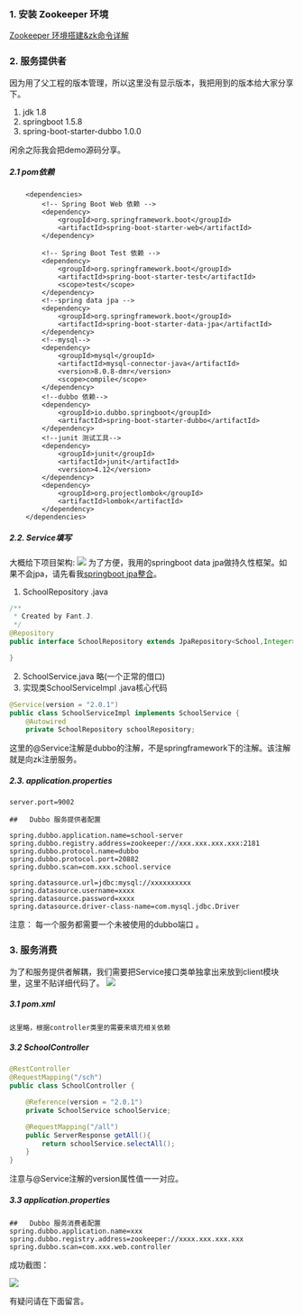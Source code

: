 ###   1. 安装 Zookeeper 环境
[Zookeeper 环境搭建&zk命令详解](https://www.jianshu.com/p/c984e5b4dc02)

###   2. 服务提供者

因为用了父工程的版本管理，所以这里没有显示版本，我把用到的版本给大家分享下。

1. jdk 1.8
2. springboot 1.5.8
3. spring-boot-starter-dubbo 1.0.0

闲余之际我会把demo源码分享。

#####    2.1 pom依赖
```
    <dependencies>
        <!-- Spring Boot Web 依赖 -->
        <dependency>
            <groupId>org.springframework.boot</groupId>
            <artifactId>spring-boot-starter-web</artifactId>
        </dependency>

        <!-- Spring Boot Test 依赖 -->
        <dependency>
            <groupId>org.springframework.boot</groupId>
            <artifactId>spring-boot-starter-test</artifactId>
            <scope>test</scope>
        </dependency>
        <!--spring data jpa -->
        <dependency>
            <groupId>org.springframework.boot</groupId>
            <artifactId>spring-boot-starter-data-jpa</artifactId>
        </dependency>
        <!--mysql-->
        <dependency>
            <groupId>mysql</groupId>
            <artifactId>mysql-connector-java</artifactId>
            <version>8.0.8-dmr</version>
            <scope>compile</scope>
        </dependency>
        <!--dubbo 依赖-->
        <dependency>
            <groupId>io.dubbo.springboot</groupId>
            <artifactId>spring-boot-starter-dubbo</artifactId>
        </dependency>
        <!--junit 测试工具-->
        <dependency>
            <groupId>junit</groupId>
            <artifactId>junit</artifactId>
            <version>4.12</version>
        </dependency>
        <dependency>
            <groupId>org.projectlombok</groupId>
            <artifactId>lombok</artifactId>
        </dependency>
    </dependencies>

```
#####    2.2. Service填写
大概给下项目架构:
![](https://upload-images.jianshu.io/upload_images/5786888-a05bc3bb67e3a211.png?imageMogr2/auto-orient/strip%7CimageView2/2/w/1240)
为了方便，我用的springboot data jpa做持久性框架。如果不会jpa，请先看我[springboot jpa整合](https://www.jianshu.com/p/3b31270a44b1)。
1. SchoolRepository .java
```java
/**
 * Created by Fant.J.
 */
@Repository
public interface SchoolRepository extends JpaRepository<School,Integer> {

}
```
2. SchoolService.java 略(一个正常的借口)
3. 实现类SchoolServiceImpl .java核心代码
```java
@Service(version = "2.0.1")
public class SchoolServiceImpl implements SchoolService {
    @Autowired
    private SchoolRepository schoolRepository;

```
这里的@Service注解是dubbo的注解，不是springframework下的注解。该注解就是向zk注册服务。
#####    2.3. application.properties
```
server.port=9002

##   Dubbo 服务提供者配置

spring.dubbo.application.name=school-server
spring.dubbo.registry.address=zookeeper://xxx.xxx.xxx.xxx:2181
spring.dubbo.protocol.name=dubbo
spring.dubbo.protocol.port=20882
spring.dubbo.scan=com.xxx.school.service

spring.datasource.url=jdbc:mysql://xxxxxxxxxx
spring.datasource.username=xxxx
spring.datasource.password=xxxx
spring.datasource.driver-class-name=com.mysql.jdbc.Driver
```
注意： 每一个服务都需要一个未被使用的dubbo端口 。
###   3. 服务消费
为了和服务提供者解耦，我们需要把Service接口类单独拿出来放到client模块里，这里不贴详细代码了。
![](https://upload-images.jianshu.io/upload_images/5786888-a4bca55f35dceb46.png?imageMogr2/auto-orient/strip%7CimageView2/2/w/1240)

#####    3.1 pom.xml
```
这里略，根据controller类里的需要来填充相关依赖
```
#####    3.2 SchoolController
```java
@RestController
@RequestMapping("/sch")
public class SchoolController {

    @Reference(version = "2.0.1")
    private SchoolService schoolService;

    @RequestMapping("/all")
    public ServerResponse getAll(){
        return schoolService.selectAll();
    }
}
```
注意与@Service注解的version属性值一一对应。
#####    3.3 application.properties
```
##   Dubbo 服务消费者配置
spring.dubbo.application.name=xxx
spring.dubbo.registry.address=zookeeper://xxxx.xxx.xxx.xxx
spring.dubbo.scan=com.xxx.web.controller
```

成功截图：

![](https://upload-images.jianshu.io/upload_images/5786888-67aa4b93fba140f5.png?imageMogr2/auto-orient/strip%7CimageView2/2/w/1240)

有疑问请在下面留言。
